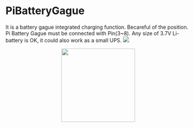 # PiBatteryGague
It is a battery gague integrated charging function.
Becareful of the position. Pi Battery Gague must be connected with Pin(3~8).
Any size of 3.7V Li-battery is OK, it could also work as a small UPS.
![](https://github.com/lspoplove/D-duino/blob/master/Documents/pigague.jpg)
<div align=center><img width="200" height="200" src="https://github.com/lspoplove/D-duino/blob/master/Documents/pigague.jpg"/></div>
